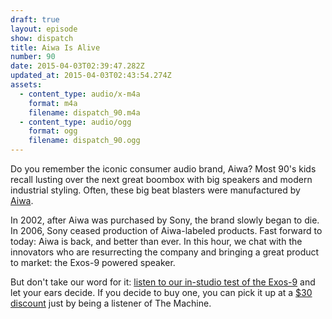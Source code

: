 ```yaml
---
draft: true
layout: episode
show: dispatch
title: Aiwa Is Alive
number: 90
date: 2015-04-03T02:39:47.282Z
updated_at: 2015-04-03T02:43:54.274Z
assets:
  - content_type: audio/x-m4a
    format: m4a
    filename: dispatch_90.m4a
  - content_type: audio/ogg
    format: ogg
    filename: dispatch_90.ogg
---
```

Do you remember the iconic consumer audio brand, Aiwa? Most 90's kids recall lusting over the next great boombox with big speakers and modern industrial styling. Often, these big beat blasters were manufactured by [Aiwa](http://aiwa.us.com).

In 2002, after Aiwa was purchased by Sony, the brand slowly began to die. In 2006, Sony ceased production of Aiwa-labeled products. Fast forward to today: Aiwa is back, and better than ever. In this hour, we chat with the innovators who are resurrecting the company and bringing a great product to market: the Exos-9 powered speaker.

But don't take our word for it: [listen to our in-studio test of the Exos-9](https://soundcloud.com/machinefm/aiwa-exos-9-listening-test) and let your ears decide. If you decide to buy one, you can pick it up at a [$30 discount](http://aiwa.refr.cc/C37K9X3) just by being a listener of The Machine.